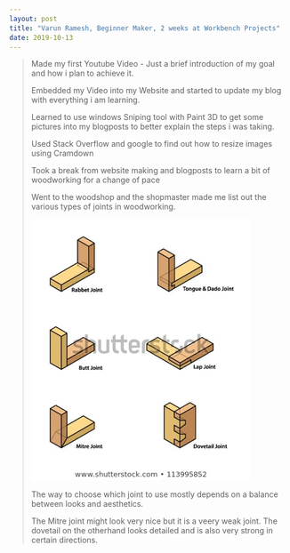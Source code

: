 ```yaml
---
layout: post
title: "Varun Ramesh, Beginner Maker, 2 weeks at Workbench Projects"
date: 2019-10-13
---
```


>Made my first Youtube Video - Just a brief introduction of my goal and how i plan to achieve it.
>
>Embedded my Video into my Website and started to update my blog with everything i am learning.
>
>Learned to use windows Sniping tool with Paint 3D to get some pictures into my blogposts to better explain the steps i was taking.
>
>Used Stack Overflow and google to find out how to resize images using Cramdown 
>
>Took a break from website making and blogposts to learn a bit of woodworking for a change of pace
>
>Went to the woodshop and the shopmaster made me list out the various types of joints in woodworking.
>
>![](/Images/Week01/joints.jpg)
>
>The way to choose which joint to use mostly depends on a balance between looks and aesthetics.
>
>The Mitre joint might look very nice but it is a veery weak joint.
>The dovetail on the otherhand looks detailed and is also very strong in certain directions.
